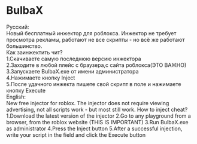 # BulbaX
Русский:                                   
Новый бесплатный инжектор для роблокса. Инжектор не требует просмотра рекламы, работают не все скрипты - но всё же работают большинство.  
Как заинжектить чит?  
1.Скачиваете самую последнюю версию инжектора  
2.Заходите в любой плейс с браузера,с сайта роблокса(ЭТО ВАЖНО)  
3.Запускаете BulbaX.exe от имени администратора  
4.Нажимаете кнопку Inject  
5.После удачного инжекта пишете свой скрипт в поле и нажимаете кнопку Execute  
English:  
New free injector for roblox. The injector does not require viewing advertising, not all scripts work - but most still work.
How to inject cheat?
1.Download the latest version of the injector
2.Go to any playground from a browser, from the roblox website (THIS IS IMPORTANT)
3.Run BulbaX.exe as administrator
4.Press the Inject button
5.After a successful injection, write your script in the field and click the Execute button
